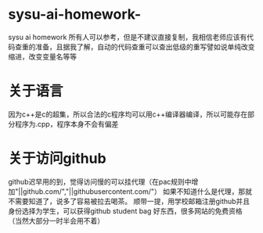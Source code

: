 # sysu-ai-homework-
sysu ai homework
所有人可以参考，但是不建议直接复制，我相信老师应该有代码查重的准备，且据我了解，自动的代码查重可以查出低级的重写譬如说单纯改变缩进，改变变量名等等
# 关于语言
因为c++是c的超集，所以合法的c程序均可以用c++编译器编译，所以可能存在部分程序为.cpp，程序本身不会有偏差
# 关于访问github
github迟早用的到，觉得访问慢的可以挂代理（在pac规则中增加"||github.com/","||githubusercontent.com/"）  如果不知道什么是代理，那就不需要知道了，说多了容易被拉去喝茶。
顺带一提，用学校邮箱注册github并且身份选择为学生，可以获得github student bag 好东西，很多网站的免费资格（当然大部分一时半会用不着）
